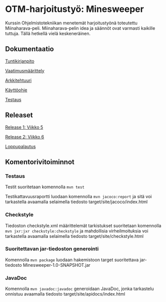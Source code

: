 # OTM-harjoitustyö: Minesweeper

Kurssin Ohjelmistotekniikan menetemät harjoitustyönä toteutettu Miinaharava-peli. Miinaharava-pelin idea ja säännöt ovat varmasti kaikille tuttuja. Tällä hetkellä vielä keskeneräinen.


## Dokumentaatio

[Tuntikirjanpito](https://github.com/Viannaiv/otm-harjoitustyo/blob/master/dokumentaatio/tuntikirjanpito.md)

[Vaatimusmäärittely](https://github.com/Viannaiv/otm-harjoitustyo/blob/master/dokumentaatio/vaatimusmäärittely.md)

[Arkkitehtuuri](https://github.com/Viannaiv/otm-harjoitustyo/blob/master/dokumentaatio/arkkitehtuuri.md)

[Käyttöohje](https://github.com/Viannaiv/otm-harjoitustyo/blob/master/dokumentaatio/kayttoohje.md)

[Testaus](https://github.com/Viannaiv/otm-harjoitustyo/blob/master/dokumentaatio/testaus.md)


## Releaset
[Release 1: Viikko 5](https://github.com/Viannaiv/otm-harjoitustyo/releases/tag/otm)

[Release 2: Viikko 6](https://github.com/Viannaiv/otm-harjoitustyo/releases/tag/otm-release2)

[Loppupalautus](https://github.com/Viannaiv/otm-harjoitustyo/releases/tag/loppupalautus)

## Komentorivitoiminnot

### Testaus

Testit suoritetaan komennolla  ```mvn test```

Testikattavuusraportti luodaan komennolla  ```mvn jacoco:report``` ja sitä voi tarkastella avaamalla selaimella tiedosto target/site/jacoco/index.html

### Checkstyle

Tiedoston checkstyle.xml määrittelemät tarkistukset suoritetaan komennolla  ```mvn jxr:jxr checkstyle:checkstyle``` ja mahdollisia virheilmoituksia voi tarkastella avaamalla selaimella tiedosto target/site/checkstyle.html

### Suoritettavan jar-tiedoston generointi

Komennolla  ```mvn package```  luodaan hakemistoon target suoritettava jar-tiedosto Minesweeper-1.0-SNAPSHOT.jar

### JavaDoc

Komennolla ```mvn javadoc:javadoc``` generoidaan JavaDoc, jonka tarkastelu onnistuu avaamalla
tiedosto target/site/apidocs/index.html
